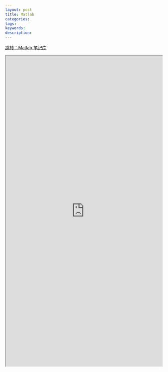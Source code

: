 ```yaml
---
layout: post
title: Matlab
categories:
tags:
keywords:
description:
---
```



<a class="list-group-item-lay pjaxlink" href="http://www.guofei.site/Matlab_notes" target="Matlab_notes">跳转：Matlab 笔记库</a>


<iframe src="http://www.guofei.site/Matlab_notes/" width="100%" height="1000em" marginwidth="10%"></iframe>
